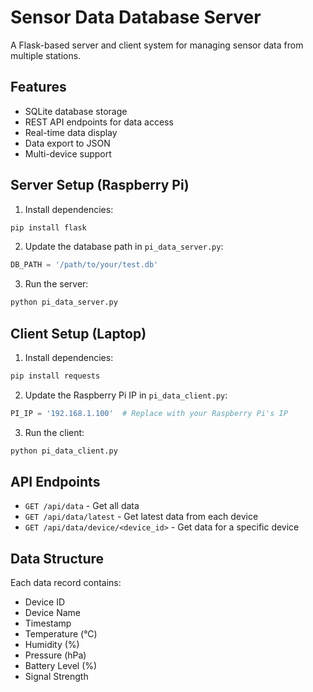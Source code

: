 # Sensor Data Database Server

A Flask-based server and client system for managing sensor data from multiple stations.

## Features

- SQLite database storage
- REST API endpoints for data access
- Real-time data display
- Data export to JSON
- Multi-device support

## Server Setup (Raspberry Pi)

1. Install dependencies:
```bash
pip install flask
```

2. Update the database path in `pi_data_server.py`:
```python
DB_PATH = '/path/to/your/test.db'
```

3. Run the server:
```bash
python pi_data_server.py
```

## Client Setup (Laptop)

1. Install dependencies:
```bash
pip install requests
```

2. Update the Raspberry Pi IP in `pi_data_client.py`:
```python
PI_IP = '192.168.1.100'  # Replace with your Raspberry Pi's IP
```

3. Run the client:
```bash
python pi_data_client.py
```

## API Endpoints

- `GET /api/data` - Get all data
- `GET /api/data/latest` - Get latest data from each device
- `GET /api/data/device/<device_id>` - Get data for a specific device

## Data Structure

Each data record contains:
- Device ID
- Device Name
- Timestamp
- Temperature (°C)
- Humidity (%)
- Pressure (hPa)
- Battery Level (%)
- Signal Strength 